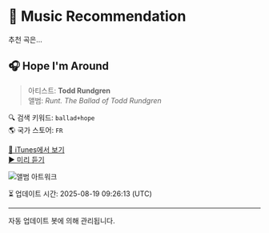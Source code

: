 
# 🎵 Music Recommendation

추천 곡은...

## 🎧 Hope I'm Around  
> 아티스트: **Todd Rundgren**  
> 앨범: _Runt. The Ballad of Todd Rundgren_  

🔍 검색 키워드: `ballad+hope`  
🌎 국가 스토어: `FR`

[🔗 iTunes에서 보기](https://music.apple.com/fr/album/hope-im-around/100982298?i=100982283&uo=4)  
[▶️ 미리 듣기](https://audio-ssl.itunes.apple.com/itunes-assets/AudioPreview115/v4/77/0c/2c/770c2c52-22c4-31ed-ed0a-5abaeead7d20/mzaf_12057883944849296420.plus.aac.p.m4a)

![앨범 아트워크](https://is1-ssl.mzstatic.com/image/thumb/Music124/v4/89/f6/61/89f66140-625d-4386-ee0a-fa9b40e9f1fb/081227086367.jpg/100x100bb.jpg)

⏳ 업데이트 시간: 2025-08-19 09:26:13 (UTC)

---
자동 업데이트 봇에 의해 관리됩니다.
